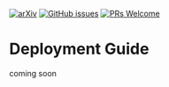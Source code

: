 [![arXiv](https://img.shields.io/badge/arXiv-2303.06880-b31b1b.svg)](https://arxiv.org/abs/2303.06880)
[![GitHub issues](https://img.shields.io/github/issues/Alpha-Innovator/SmartSurvey)](https://github.com/Alpha-Innovator/SmartSurvey/issues)
[![PRs Welcome](https://img.shields.io/badge/PRs-welcome-brightgreen.svg?style=flat-square)](https://github.com/Alpha-Innovator/SmartSurvey/pulls)

# Deployment Guide

coming soon
